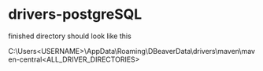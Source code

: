 # drivers-postgreSQL

finished directory should look like this 

C:\Users\<USERNAME>\AppData\Roaming\DBeaverData\drivers\maven\maven-central\<ALL_DRIVER_DIRECTORIES>
